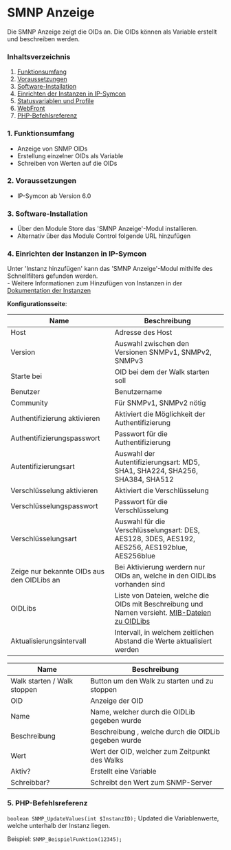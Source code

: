 # SMNP Anzeige
Die SMNP Anzeige zeigt die OIDs an. Die OIDs können als Variable erstellt und beschreiben werden. 

### Inhaltsverzeichnis

1. [Funktionsumfang](#1-funktionsumfang)
2. [Voraussetzungen](#2-voraussetzungen)
3. [Software-Installation](#3-software-installation)
4. [Einrichten der Instanzen in IP-Symcon](#4-einrichten-der-instanzen-in-ip-symcon)
5. [Statusvariablen und Profile](#5-statusvariablen-und-profile)
6. [WebFront](#6-webfront)
7. [PHP-Befehlsreferenz](#7-php-befehlsreferenz)

### 1. Funktionsumfang

* Anzeige von SNMP OIDs
* Erstellung einzelner OIDs als Variable
* Schreiben von Werten auf die OIDs 

### 2. Voraussetzungen

- IP-Symcon ab Version 6.0

### 3. Software-Installation

* Über den Module Store das 'SMNP Anzeige'-Modul installieren.
* Alternativ über das Module Control folgende URL hinzufügen

### 4. Einrichten der Instanzen in IP-Symcon

 Unter 'Instanz hinzufügen' kann das 'SMNP Anzeige'-Modul mithilfe des Schnellfilters gefunden werden.  
	- Weitere Informationen zum Hinzufügen von Instanzen in der [Dokumentation der Instanzen](https://www.symcon.de/service/dokumentation/konzepte/instanzen/#Instanz_hinzufügen)

__Konfigurationsseite__:

Name                                       | Beschreibung
------------------------------------------ | ------------------
Host                                       | Adresse des Host
Version                                    | Auswahl zwischen den Versionen SNMPv1, SNMPv2, SNMPv3
Starte bei                                 | OID bei dem der Walk starten soll
Benutzer                                   | Benutzername
Community                                  | Für SNMPv1, SNMPv2 nötig
Authentifizierung aktivieren               | Aktiviert die Möglichkeit der Authentifizierung 
Authentifizierungspasswort                 | Passwort für die Authentifizierung
Autentifizierungsart                       | Auswahl der Autentifizierungsart: MD5, SHA1, SHA224, SHA256, SHA384, SHA512
Verschlüsselung aktivieren                 | Aktiviert die Verschlüsselung
Verschlüsselungspasswort                   | Passwort für die Verschlüsselung
Verschlüsselungsart                        | Auswahl für die Verschlüsselungsart: DES, AES128, 3DES, AES192, AES256, AES192blue, AES256blue
Zeige nur bekannte OIDs aus den OIDLibs an | Bei Aktivierung werdern nur OIDs an, welche in den OIDLibs vorhanden sind
OIDLibs                                    | Liste von Dateien, welche die OIDs mit Beschreibung und Namen versieht. [MIB-Dateien zu OIDLibs](https://www.paessler.com/tools/mibimporter)
Aktualisierungsintervall                   | Intervall, in welchem zeitlichen Abstand die Werte aktualisiert werden


Name                        | Beschreibung
--------------------------- | ------
Walk starten / Walk stoppen | Button um den Walk zu starten und zu stoppen 
OID                         | Anzeige der OID 
Name                        | Name, welcher durch die OIDLib gegeben wurde
Beschreibung                | Beschreibung , welche durch die OIDLib gegeben wurde
Wert                        | Wert der OID, welcher zum Zeitpunkt des Walks 
Aktiv?                      | Erstellt eine Variable
Schreibbar?                 | Schreibt den Wert zum SNMP-Server 

### 5. PHP-Befehlsreferenz

`boolean SNMP_UpdateValues(int $InstanzID);`
Updated die Variablenwerte, welche unterhalb der Instanz liegen. 

Beispiel:
`SNMP_BeispielFunktion(12345);`